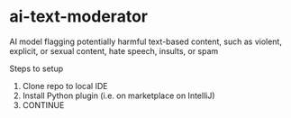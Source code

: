 # ai-text-moderator
AI model flagging potentially harmful text-based content, such as violent, explicit, or sexual content, hate speech, insults, or spam

Steps to setup
1. Clone repo to local IDE
2. Install Python plugin (i.e. on marketplace on IntelliJ)
3. CONTINUE